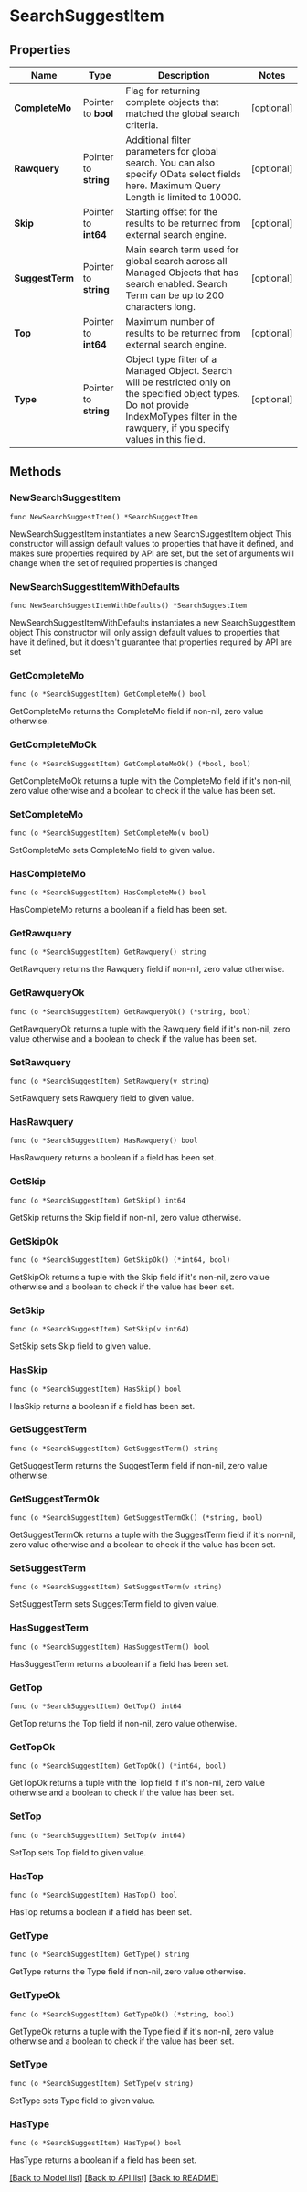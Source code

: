 # SearchSuggestItem

## Properties

Name | Type | Description | Notes
------------ | ------------- | ------------- | -------------
**CompleteMo** | Pointer to **bool** | Flag for returning complete objects that matched the global search criteria. | [optional] 
**Rawquery** | Pointer to **string** | Additional filter parameters for global search. You can also specify OData select fields here. Maximum Query Length is limited to 10000. | [optional] 
**Skip** | Pointer to **int64** | Starting offset for the results to be returned from external search engine. | [optional] 
**SuggestTerm** | Pointer to **string** | Main search term used for global search across all Managed Objects that has search enabled. Search Term can be up to 200 characters long. | [optional] 
**Top** | Pointer to **int64** | Maximum number of results to be returned from external search engine. | [optional] 
**Type** | Pointer to **string** | Object type filter of a Managed Object. Search will be restricted only on the specified object types.  Do not provide IndexMoTypes filter in the rawquery, if you specify values in this field. | [optional] 

## Methods

### NewSearchSuggestItem

`func NewSearchSuggestItem() *SearchSuggestItem`

NewSearchSuggestItem instantiates a new SearchSuggestItem object
This constructor will assign default values to properties that have it defined,
and makes sure properties required by API are set, but the set of arguments
will change when the set of required properties is changed

### NewSearchSuggestItemWithDefaults

`func NewSearchSuggestItemWithDefaults() *SearchSuggestItem`

NewSearchSuggestItemWithDefaults instantiates a new SearchSuggestItem object
This constructor will only assign default values to properties that have it defined,
but it doesn't guarantee that properties required by API are set

### GetCompleteMo

`func (o *SearchSuggestItem) GetCompleteMo() bool`

GetCompleteMo returns the CompleteMo field if non-nil, zero value otherwise.

### GetCompleteMoOk

`func (o *SearchSuggestItem) GetCompleteMoOk() (*bool, bool)`

GetCompleteMoOk returns a tuple with the CompleteMo field if it's non-nil, zero value otherwise
and a boolean to check if the value has been set.

### SetCompleteMo

`func (o *SearchSuggestItem) SetCompleteMo(v bool)`

SetCompleteMo sets CompleteMo field to given value.

### HasCompleteMo

`func (o *SearchSuggestItem) HasCompleteMo() bool`

HasCompleteMo returns a boolean if a field has been set.

### GetRawquery

`func (o *SearchSuggestItem) GetRawquery() string`

GetRawquery returns the Rawquery field if non-nil, zero value otherwise.

### GetRawqueryOk

`func (o *SearchSuggestItem) GetRawqueryOk() (*string, bool)`

GetRawqueryOk returns a tuple with the Rawquery field if it's non-nil, zero value otherwise
and a boolean to check if the value has been set.

### SetRawquery

`func (o *SearchSuggestItem) SetRawquery(v string)`

SetRawquery sets Rawquery field to given value.

### HasRawquery

`func (o *SearchSuggestItem) HasRawquery() bool`

HasRawquery returns a boolean if a field has been set.

### GetSkip

`func (o *SearchSuggestItem) GetSkip() int64`

GetSkip returns the Skip field if non-nil, zero value otherwise.

### GetSkipOk

`func (o *SearchSuggestItem) GetSkipOk() (*int64, bool)`

GetSkipOk returns a tuple with the Skip field if it's non-nil, zero value otherwise
and a boolean to check if the value has been set.

### SetSkip

`func (o *SearchSuggestItem) SetSkip(v int64)`

SetSkip sets Skip field to given value.

### HasSkip

`func (o *SearchSuggestItem) HasSkip() bool`

HasSkip returns a boolean if a field has been set.

### GetSuggestTerm

`func (o *SearchSuggestItem) GetSuggestTerm() string`

GetSuggestTerm returns the SuggestTerm field if non-nil, zero value otherwise.

### GetSuggestTermOk

`func (o *SearchSuggestItem) GetSuggestTermOk() (*string, bool)`

GetSuggestTermOk returns a tuple with the SuggestTerm field if it's non-nil, zero value otherwise
and a boolean to check if the value has been set.

### SetSuggestTerm

`func (o *SearchSuggestItem) SetSuggestTerm(v string)`

SetSuggestTerm sets SuggestTerm field to given value.

### HasSuggestTerm

`func (o *SearchSuggestItem) HasSuggestTerm() bool`

HasSuggestTerm returns a boolean if a field has been set.

### GetTop

`func (o *SearchSuggestItem) GetTop() int64`

GetTop returns the Top field if non-nil, zero value otherwise.

### GetTopOk

`func (o *SearchSuggestItem) GetTopOk() (*int64, bool)`

GetTopOk returns a tuple with the Top field if it's non-nil, zero value otherwise
and a boolean to check if the value has been set.

### SetTop

`func (o *SearchSuggestItem) SetTop(v int64)`

SetTop sets Top field to given value.

### HasTop

`func (o *SearchSuggestItem) HasTop() bool`

HasTop returns a boolean if a field has been set.

### GetType

`func (o *SearchSuggestItem) GetType() string`

GetType returns the Type field if non-nil, zero value otherwise.

### GetTypeOk

`func (o *SearchSuggestItem) GetTypeOk() (*string, bool)`

GetTypeOk returns a tuple with the Type field if it's non-nil, zero value otherwise
and a boolean to check if the value has been set.

### SetType

`func (o *SearchSuggestItem) SetType(v string)`

SetType sets Type field to given value.

### HasType

`func (o *SearchSuggestItem) HasType() bool`

HasType returns a boolean if a field has been set.


[[Back to Model list]](../README.md#documentation-for-models) [[Back to API list]](../README.md#documentation-for-api-endpoints) [[Back to README]](../README.md)


